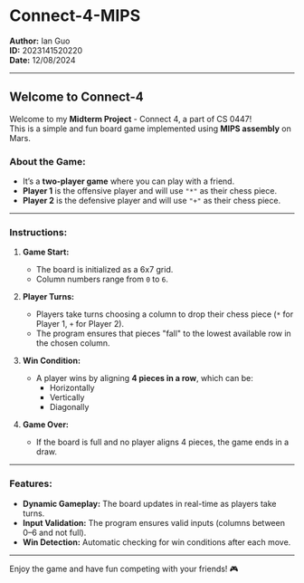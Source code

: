 # Connect-4-MIPS

**Author:** Ian Guo  
**ID:** 2023141520220  
**Date:** 12/08/2024  

---

## Welcome to Connect-4  

Welcome to my **Midterm Project** - Connect 4, a part of CS 0447!  
This is a simple and fun board game implemented using **MIPS assembly** on Mars.  

### About the Game:
- It’s a **two-player game** where you can play with a friend.
- **Player 1** is the offensive player and will use `"*"` as their chess piece.
- **Player 2** is the defensive player and will use `"+"` as their chess piece.

---


### Instructions:
1. **Game Start:**  
   - The board is initialized as a 6x7 grid.  
   - Column numbers range from `0` to `6`.  

2. **Player Turns:**  
   - Players take turns choosing a column to drop their chess piece (`*` for Player 1, `+` for Player 2).  
   - The program ensures that pieces "fall" to the lowest available row in the chosen column.  

3. **Win Condition:**  
   - A player wins by aligning **4 pieces in a row**, which can be:  
     - Horizontally  
     - Vertically  
     - Diagonally  

4. **Game Over:**  
   - If the board is full and no player aligns 4 pieces, the game ends in a draw.  

---

### Features:
- **Dynamic Gameplay:** The board updates in real-time as players take turns.  
- **Input Validation:** The program ensures valid inputs (columns between 0–6 and not full).  
- **Win Detection:** Automatic checking for win conditions after each move.  

---

Enjoy the game and have fun competing with your friends! 🎮
